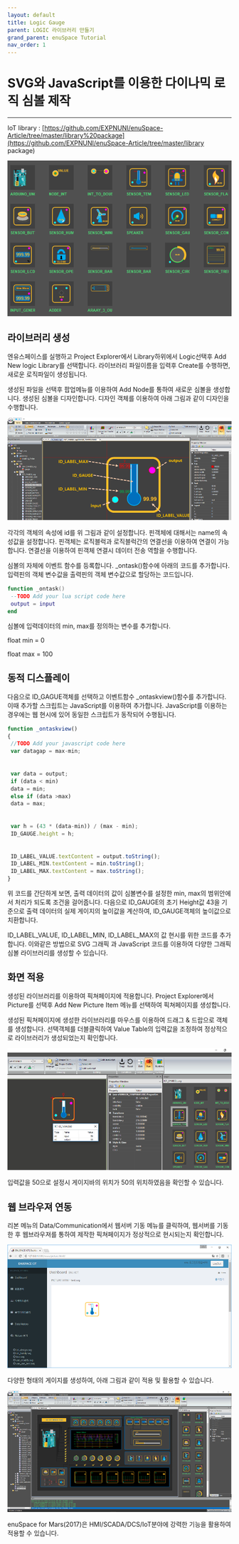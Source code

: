 ```yaml
---
layout: default
title: Logic Gauge
parent: LOGIC 라이브러리 만들기
grand_parent: enuSpace Tutorial
nav_order: 1
---
```


# SVG와 JavaScript를 이용한 다이나믹 로직 심볼 제작 

---

IoT library : [https://github.com/EXPNUNI/enuSpace-Article/tree/master/library%20package](https://github.com/EXPNUNI/enuSpace-Article/tree/master/library package)

![](/assets/logic-library/iot_symbol.png)

## 라이브러리 생성

엔유스페이스를 실행하고 Project Explorer에서 Library하위에서 Logic선택후 Add New logic Library를 선택합니다. 라이브러리 파일이름을 입력후 Create를 수행하면, 새로운 로직파일이 생성됩니다.

생성된 파일을 선택후 팝업메뉴를 이용하여 Add Node를 통하여 새로운 심볼을 생성합니다. 생성된 심볼을 디자인합니다. 디자인 객체를 이용하여 아래 그림과 같이 디자인을 수행합니다.

![](/assets/logic-library/gauge.png)

각각의 객체의 속성에 id를 위 그림과 같이 설정합니다. 핀객체에 대해서는 name의 속성값을 설정합니다. 핀객체는 로직블럭과 로직블럭간의 연결선을 이용하여 연결이 가능합니다. 연결선을 이용하여 핀객체 연결시 데이터 전송 역할을 수행합니다.

심볼의 자체에 이벤트 함수를 등록합니다. \_ontask\(\)함수에 아래의 코드를 추가합니다. 입력핀의 객체 변수값을 출력핀의 객체 변수값으로 할당하는 코드입니다.

```lua
function _ontask()
 --TODO Add your lua script code here
 output = input
end
```

심볼에 입력데이터의 min, max를 정의하는 변수를 추가합니다.

float min = 0

float max = 100

## 동적 디스플레이

다음으로 ID\_GAGUE객체를 선택하고 이벤트함수 \_ontaskview\(\)함수를 추가합니다. 이때 추가할 스크립트는 JavaScript를 이용하여 추가합니다. JavaScript를 이용하는 경우에는 웹 현시에 있어 동일한 스크립트가 동작되어 수행됩니다.

```js
function _ontaskview()
{
 //TODO Add your javascript code here
 var datagap = max-min;


 var data = output;
 if (data < min)
 data = min;
 else if (data >max)
 data = max;


 var h = (43 * (data-min)) / (max - min);
 ID_GAUGE.height = h;


 ID_LABEL_VALUE.textContent = output.toString();
 ID_LABEL_MIN.textContent = min.toString();
 ID_LABEL_MAX.textContent = max.toString();
}
```

위 코드를 간단하게 보면, 출력 데이터의 값이 심볼변수를 설정한 min, max의 범위안에서 처리가 되도록 조건을 걸어줍니다. 다음으로 ID\_GAUGE의 초기 Height값 43을 기준으로 출력 데이터의 실제 게이지의 높이값을 계산하여, ID\_GAUGE객체의 높이값으로 치환합니다.

ID\_LABEL\_VALUE, ID\_LABEL\_MIN, ID\_LABEL\_MAX의 값 현시를 위한 코드를 추가합니다. 이와같은 방법으로 SVG 그래픽 과 JavaScript 코드를 이용하여 다양한 그래픽 심볼 라이브러리를 생성할 수 있습니다.

## 화면 적용

생성된 라이브러리를 이용하여 픽쳐페이지에 적용합니다. Project Explorer에서 Picture를 선택후 Add New Picture Item 메뉴를 선택하여 픽쳐페이지를 생성합니다.

생성된 픽쳐페이지에 생성한 라이브러리를 마우스를 이용하여 드래그 & 드랍으로 객체를 생성합니다. 선택객체를 더블클릭하여 Value Table의 입력값을 조정하여 정상적으로 라이브러리가 생성되었는지 확인합니다.

![](/assets/logic-library/logic_gauge2.png)

입력값을 50으로 설정시 게이지바의 위치가 50의 위치하였음을 확인할 수 있습니다.

## 웹 브라우져 연동

리본 메뉴의 Data/Communication에서 웹서버 기동 메뉴를 클릭하여, 웹서버를 기동한 후 웹브라우져를 통하여 제작한 픽쳐페이지가 정상적으로 현시되는지 확인합니다.

![](/assets/logic-library/web_gauge.png)

다양한 형태의 게이지를 생성하여, 아래 그림과 같이 적용 및 활용할 수 있습니다.

![](/assets/logic-library/variou_gauge.png)

enuSpace for Mars\(2017\)은 HMI/SCADA/DCS/IoT분야에 강력한 기능을 활용하여 적용할 수 있습니다.

